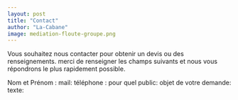 ```yaml
---
layout: post
title: "Contact"
author: "La-Cabane"
image: mediation-floute-groupe.png
---
```


Vous souhaitez nous contacter pour obtenir un devis ou des renseignements.
merci de renseigner les champs suivants et nous vous répondrons le plus rapidement possible.

Nom et Prénom :
mail:
téléphone :
pour quel public:
objet de votre demande:
texte:
